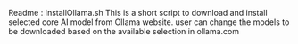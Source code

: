Readme : InstallOllama.sh
This is a short script to download and install selected core AI model from Ollama website.
user can change the models to be downloaded based on the available selection in ollama.com
